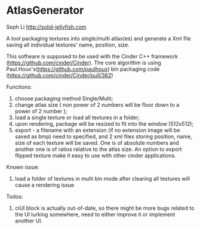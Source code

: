 AtlasGenerator
==============
Seph Li
http://solid-jellyfish.com

A tool packaging textures into single/multi atlas(es) and generate a Xml file saving all individual textures' name, position, size.

This software is supposed to be used with the Cinder C++ framework (https://github.com/cinder/Cinder).
The core algorithm is using Paul.Houx's(https://github.com/paulhoux) bin packaging code (https://github.com/cinder/Cinder/pull/362)

Functions:
1. choose packaging method Single/Multi;
2. change atlas size ( non power of 2 numbers will be floor down to a power of 2 number );
3. load a single texture or load all textures in a folder;
4. upon rendering, package will be resized to fit into the window (512x512);
5. export - a filename with an extension (if no extension image will be saved as bmp) need to specified,
   and 2 xml files storing position, name, size of each texture will be saved. One is of absolute numbers and another one is of ratios relative to the atlas size.
   An option to export flipped texture make it easy to use with other cinder applications.

Known issue:
1. load a folder of textures in multi bin mode after clearing all textures will cause a rendering issue

Todos:
1. ciUI block is actually out-of-date, so there might be more bugs related to the UI lurking somewhere, need to either improve it or implement another UI.